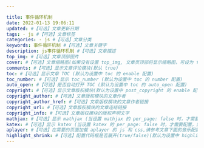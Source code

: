 ```yaml
---

title: 事件循环机制
date: 2022-01-13 19:06:11
updated: #【可选】文章更新日期
tags: - js #【可选】文章标签
categories: - js #【可选】文章分类 
keywords: 事件循环机制 #【可选】文章关键字
description: js事件循环机制 #【可选】文章描述
top_img: #【可选】文章顶部图片
cover: #【可选】文章缩略图(如果没有设置 top_img, 文章页顶部将显示缩略图，可设为 false / 图片地址/ 留空)
comments: #【可选】显示文章评论模块(默认 true)
toc: #【可选】显示文章 TOC (默认为设置中 toc 的 enable 配置)
toc_number: #【可选】显示 toc_number (默认为设置中 toc 的 number 配置)
auto_open: #【可选】是否自动打开 TOC (默认为设置中 toc 的 auto_open 配置)
copyright: #【可选】显示文章版权模块(默认为设置中 post_copyright 的 enable 配置)
copyright_author: #【可选】文章版权模块的文章作者
copyright_author_href: #【可选】文章版权模块的文章作者链接
copyright_url: #【可选】文章版权模块的文章连结链接
copyright_info: #【可选】文章版权模块的版权声明文字
mathjax: #【可选】显示 mathjax (当设置 mathjax 的 per_page: false 时，才需要配置，默认 false)
katex: #【可选】显示 katex (当设置 katex 的 per_page: false 时，才需要配置，默认 false)
aplayer: #【可选】在需要的页面加载 aplayer 的 js 和 css,请参考文章下面的音乐配置
highlight_shrink: #【可选】配置代码框是否展开(true/false)(默认为设置中 highlight_shrink 的配置)
---
```


